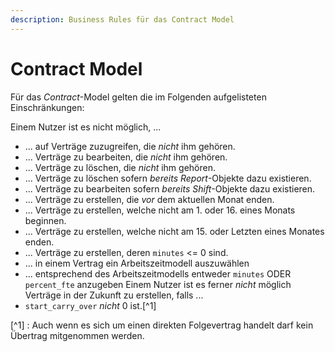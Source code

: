 ```yaml
---
description: Business Rules für das Contract Model
---
```


# Contract Model

Für das _Contract_-Model gelten die im Folgenden aufgelisteten Einschränkungen:

Einem Nutzer ist es nicht möglich, ...

* ... auf Verträge zuzugreifen, die _nicht_ ihm gehören.
* ... Verträge zu bearbeiten, die _nicht_ ihm gehören.
* ... Verträge zu löschen, die _nicht_ ihm gehören.
* ... Verträge zu löschen sofern _bereits_ _Report_-Objekte dazu existieren.
* ... Verträge zu bearbeiten sofern _bereits_ _Shift_-Objekte dazu existieren.
* ... Verträge zu erstellen, die _vor_ dem aktuellen Monat enden.
* ... Verträge zu erstellen, welche nicht am 1. oder 16. eines Monats beginnen.
* ... Verträge zu erstellen, welche nicht am 15. oder Letzten eines Monates enden.
* ... Verträge zu erstellen, deren `minutes` &lt;= 0 sind.
* ... in einem Vertrag ein Arbeitszeitmodell auszuwählen
* ... entsprechend des Arbeitszeitmodells entweder `minutes` ODER `percent_fte` anzugeben
Einem Nutzer ist es ferner _nicht_ möglich Verträge in der Zukunft zu erstellen, falls ...
* `start_carry_over` _nicht_ 0 ist.[^1] 


[^1] : Auch wenn es sich um einen direkten Folgevertrag handelt darf kein Übertrag mitgenommen werden.


